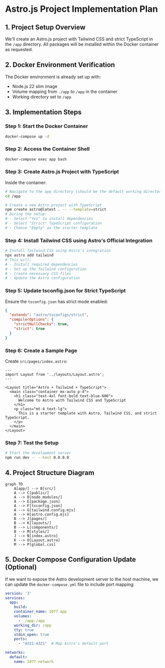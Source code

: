# Astro.js Project Implementation Plan

## 1. Project Setup Overview

We'll create an Astro.js project with Tailwind CSS and strict TypeScript in the `/app` directory. All packages will be installed within the Docker container as requested.

## 2. Docker Environment Verification

The Docker environment is already set up with:
- Node.js 22 slim image
- Volume mapping from `./app` to `/app` in the container
- Working directory set to `/app`

## 3. Implementation Steps

### Step 1: Start the Docker Container
```bash
docker-compose up -d
```

### Step 2: Access the Container Shell
```bash
docker-compose exec app bash
```

### Step 3: Create Astro.js Project with TypeScript
Inside the container:
```bash
# Navigate to the app directory (should be the default working directory)
cd /app

# Create a new Astro project with TypeScript
npm create astro@latest . -- --template=strict
# During the setup:
# - Select "Yes" to install dependencies
# - Select "Strict" TypeScript configuration
# - Choose "Empty" as the starter template
```

### Step 4: Install Tailwind CSS using Astro's Official Integration
```bash
# Install Tailwind CSS using Astro's integration
npx astro add tailwind
# This will:
# - Install required dependencies
# - Set up the Tailwind configuration
# - Create necessary CSS files
# - Update the Astro configuration
```

### Step 5: Update tsconfig.json for Strict TypeScript
Ensure the `tsconfig.json` has strict mode enabled:
```json
{
  "extends": "astro/tsconfigs/strict",
  "compilerOptions": {
    "strictNullChecks": true,
    "strict": true
  }
}
```

### Step 6: Create a Sample Page
Create `src/pages/index.astro`:
```astro
---
import Layout from '../layouts/Layout.astro';
---

<Layout title="Astro + Tailwind + TypeScript">
  <main class="container mx-auto p-4">
    <h1 class="text-4xl font-bold text-blue-600">
      Welcome to Astro with Tailwind CSS and TypeScript
    </h1>
    <p class="mt-4 text-lg">
      This is a starter template with Astro, Tailwind CSS, and strict TypeScript.
    </p>
  </main>
</Layout>
```

### Step 7: Test the Setup
```bash
# Start the development server
npm run dev -- --host 0.0.0.0
```

## 4. Project Structure Diagram

```mermaid
graph TD
    A[app/] --> B[src/]
    A --> C[public/]
    A --> D[node_modules/]
    A --> E[package.json]
    A --> F[tsconfig.json]
    A --> G[tailwind.config.mjs]
    A --> H[astro.config.mjs]
    B --> J[pages/]
    B --> K[layouts/]
    B --> L[components/]
    B --> M[styles/]
    J --> N[index.astro]
    K --> O[Layout.astro]
    M --> P[global.css]
```

## 5. Docker Compose Configuration Update (Optional)

If we want to expose the Astro development server to the host machine, we can update the `docker-compose.yml` file to include port mapping:

```yaml
version: '3'
services:
  app:
    build: .
    container_name: 1077-app
    volumes:
      - ./app:/app
    working_dir: /app
    tty: true
    stdin_open: true
    ports:
      - "4321:4321"  # Map Astro's default port

networks:
  default:
    name: 1077-network